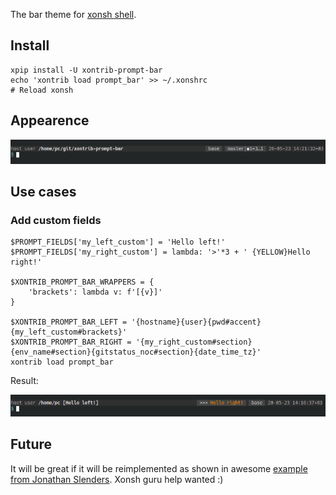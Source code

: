 The bar theme for [xonsh shell](https://xon.sh).

## Install
```
xpip install -U xontrib-prompt-bar
echo 'xontrib load prompt_bar' >> ~/.xonshrc
# Reload xonsh
```

## Appearence
<img src='static/Demo.png' alt='[Demo]'>

## Use cases

### Add custom fields
```
$PROMPT_FIELDS['my_left_custom'] = 'Hello left!'
$PROMPT_FIELDS['my_right_custom'] = lambda: '>'*3 + ' {YELLOW}Hello right!'

$XONTRIB_PROMPT_BAR_WRAPPERS = {
    'brackets': lambda v: f'[{v}]'
}

$XONTRIB_PROMPT_BAR_LEFT = '{hostname}{user}{pwd#accent}{my_left_custom#brackets}'
$XONTRIB_PROMPT_BAR_RIGHT = '{my_right_custom#section}{env_name#section}{gitstatus_noc#section}{date_time_tz}'
xontrib load prompt_bar
```
Result:

<img src='static/Demo-custom.png' alt='[Demo custom fields]'>

## Future
It will be great if it will be reimplemented as shown in awesome [example from Jonathan Slenders](https://github.com/prompt-toolkit/python-prompt-toolkit/blob/master/examples/prompts/fancy-zsh-prompt.py). Xonsh guru help wanted :)